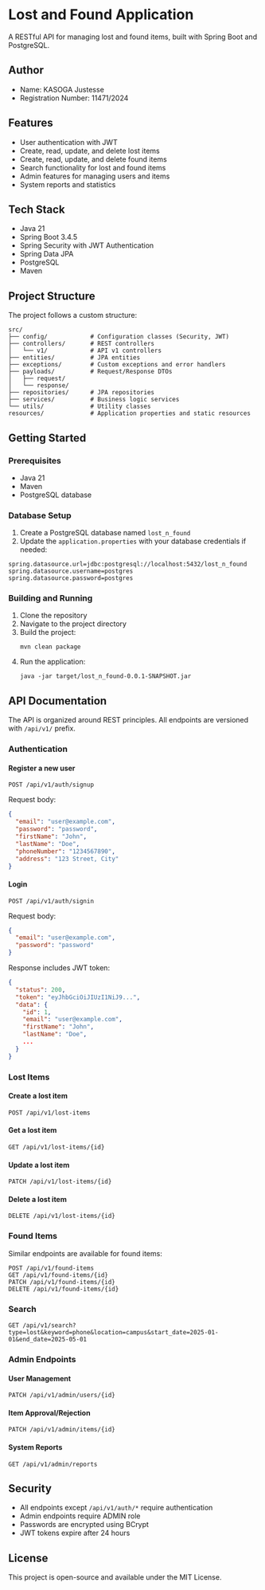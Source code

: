 # Lost and Found Application

A RESTful API for managing lost and found items, built with Spring Boot and PostgreSQL.

## Author
- Name: KASOGA Justesse
- Registration Number: 11471/2024

## Features

- User authentication with JWT
- Create, read, update, and delete lost items
- Create, read, update, and delete found items
- Search functionality for lost and found items
- Admin features for managing users and items
- System reports and statistics

## Tech Stack

- Java 21
- Spring Boot 3.4.5
- Spring Security with JWT Authentication
- Spring Data JPA
- PostgreSQL
- Maven

## Project Structure

The project follows a custom structure:

```
src/
├── config/            # Configuration classes (Security, JWT)
├── controllers/       # REST controllers
│   └── v1/            # API v1 controllers
├── entities/          # JPA entities
├── exceptions/        # Custom exceptions and error handlers
├── payloads/          # Request/Response DTOs
│   ├── request/
│   └── response/
├── repositories/      # JPA repositories
├── services/          # Business logic services
└── utils/             # Utility classes
resources/             # Application properties and static resources
```

## Getting Started

### Prerequisites

- Java 21
- Maven
- PostgreSQL database

### Database Setup

1. Create a PostgreSQL database named `lost_n_found`
2. Update the `application.properties` with your database credentials if needed:

```properties
spring.datasource.url=jdbc:postgresql://localhost:5432/lost_n_found
spring.datasource.username=postgres
spring.datasource.password=postgres
```

### Building and Running

1. Clone the repository
2. Navigate to the project directory
3. Build the project:
   ```
   mvn clean package
   ```
4. Run the application:
   ```
   java -jar target/lost_n_found-0.0.1-SNAPSHOT.jar
   ```

## API Documentation

The API is organized around REST principles. All endpoints are versioned with `/api/v1/` prefix.

### Authentication

#### Register a new user
```
POST /api/v1/auth/signup
```

Request body:
```json
{
  "email": "user@example.com",
  "password": "password",
  "firstName": "John",
  "lastName": "Doe",
  "phoneNumber": "1234567890",
  "address": "123 Street, City"
}
```

#### Login
```
POST /api/v1/auth/signin
```

Request body:
```json
{
  "email": "user@example.com",
  "password": "password"
}
```

Response includes JWT token:
```json
{
  "status": 200,
  "token": "eyJhbGciOiJIUzI1NiJ9...",
  "data": {
    "id": 1,
    "email": "user@example.com",
    "firstName": "John",
    "lastName": "Doe",
    ...
  }
}
```

### Lost Items

#### Create a lost item
```
POST /api/v1/lost-items
```

#### Get a lost item
```
GET /api/v1/lost-items/{id}
```

#### Update a lost item
```
PATCH /api/v1/lost-items/{id}
```

#### Delete a lost item
```
DELETE /api/v1/lost-items/{id}
```

### Found Items

Similar endpoints are available for found items:
```
POST /api/v1/found-items
GET /api/v1/found-items/{id}
PATCH /api/v1/found-items/{id}
DELETE /api/v1/found-items/{id}
```

### Search

```
GET /api/v1/search?type=lost&keyword=phone&location=campus&start_date=2025-01-01&end_date=2025-05-01
```

### Admin Endpoints

#### User Management
```
PATCH /api/v1/admin/users/{id}
```

#### Item Approval/Rejection
```
PATCH /api/v1/admin/items/{id}
```

#### System Reports
```
GET /api/v1/admin/reports
```

## Security

- All endpoints except `/api/v1/auth/*` require authentication
- Admin endpoints require ADMIN role
- Passwords are encrypted using BCrypt
- JWT tokens expire after 24 hours

## License

This project is open-source and available under the MIT License.
